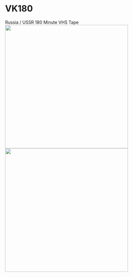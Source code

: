 # VK180
Russia / USSR 180 Minute VHS Tape
<img align="left" width="400" height="400" src="https://raw.githubusercontent.com/fire0shadow/VK180/master/slipcase.png">
<img align="left" width="400" height="400" src="https://raw.githubusercontent.com/fire0shadow/VK180/master/variant-1.png">
